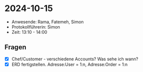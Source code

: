 # 2024-10-15

- Anwesende: Rama, Fatemeh, Simon
- Protokollführerin: Simon
- Zeit: 13:10 - 14:00

##  Fragen

- [X] Chef/Customer - verschiedene Accounts? Was sehe ich wann?
- [X] ERD fertigstellen. Adresse:User = 1:n, Adresse:Order = 1:n 
